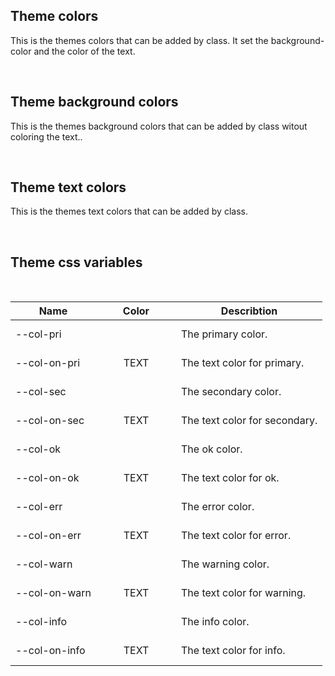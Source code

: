 ## Theme colors

<style>
  .colors-bgBox {
    display: flex;
    align-items: center;
    justify-content: center;
    height: 40px;
    width: 112px;
  }
</style>

This is the themes colors that can be added by class.
It set the background-color and the color of the text.

<hhl-live-editor title="Theme colors" htmlCode='
    <template>
    <div class="flexRow gap-4 flexWrap">
      <div class="col-pri colors-bgBox shadow">col-pri</div>
      <div class="col-sec colors-bgBox shadow">col-sec</div>
      <div class="col-err colors-bgBox shadow">col-err</div>
      <div class="col-warn colors-bgBox shadow">col-warn</div>
      <div class="col-ok colors-bgBox shadow">col-ok</div>
      <div class="col-info colors-bgBox shadow">col-info</div>
      <div class="col-black colors-bgBox shadow">col-black</div>
      <div class="col-white colors-bgBox shadow">col-white</div>
    </div>
    </template>
'>
</hhl-live-editor>
<br/>

## Theme background colors

This is the themes background colors that can be added by class witout coloring the text..

<hhl-live-editor title="Theme background colors" htmlCode='
    <template>
    <div class="flexRow gap-4 flexWrap">
      <div class="bg-pri colors-bgBox shadow">bg-pri</div>
      <div class="bg-sec colors-bgBox shadow">bg-sec</div>
      <div class="bg-err colors-bgBox shadow">bg-err</div>
      <div class="bg-warn colors-bgBox shadow">bg-warn</div>
      <div class="bg-ok colors-bgBox shadow">bg-ok</div>
      <div class="bg-info colors-bgBox shadow">bg-info</div>
      <div class="bg-black colors-bgBox shadow">bg-black</div>
      <div class="bg-white colors-bgBox shadow">bg-white</div>
    </div>
    </template>
'>
</hhl-live-editor>
<br/>

## Theme text colors

This is the themes text colors that can be added by class.

<hhl-live-editor title="Theme text colors" htmlCode='
    <template>
      <div class="flexRow gap-4 flexWrap">
        <h3 class="text-pri colors-bgBox shadow">text-pri</h3>
        <h3 class="text-sec colors-bgBox shadow">text-sec</h3>
        <h3 class="text-err colors-bgBox shadow">text-err</h3>
        <h3 class="text-warn colors-bgBox shadow">text-warn</h3>
        <h3 class="text-ok colors-bgBox shadow">text-ok</h3>
        <h3 class="text-info colors-bgBox shadow">text-info</h3>
        <h3 class="text-black colors-bgBox shadow">text-black</h3>
        <h3 class="text-white bg-black colors-bgBox shadow">text-white</h3>
      </div>
    </template>
'>
</hhl-live-editor>
<br/>

## Theme css variables

  <br/>

| Name          | Color                                                                               | Describtion                   |
| ------------- | ----------------------------------------------------------------------------------- | ----------------------------- |
| --col-pri     | <div class="col-pri colors-bgBox shadow"></div>                                        | The primary color.            |
| --col-on-pri  | <div class="col-pri colors-bgBox shadow">TEXT</div>   | The text color for primary.   |
| --col-sec     | <div class="col-sec colors-bgBox shadow"></div>                                        | The secondary color.          |
| --col-on-sec  | <div class="col-sec colors-bgBox shadow">TEXT</div>   | The text color for secondary. |
| --col-ok      | <div class="col-ok colors-bgBox shadow"></div>                                         | The ok color.                 |
| --col-on-ok   | <div class="col-ok colors-bgBox shadow">TEXT</div>    | The text color for ok.        |
| --col-err     | <div class="col-err colors-bgBox shadow"></div>                                        | The error color.              |
| --col-on-err  | <div class="col-err colors-bgBox shadow">TEXT</div>   | The text color for error.     |
| --col-warn    | <div class="col-warn colors-bgBox shadow"></div>                                       | The warning color.            |
| --col-on-warn | <div class="col-warn colors-bgBox shadow">TEXT</div>        | The text color for warning.   |
| --col-info    | <div class="col-info colors-bgBox shadow"></div>                                       | The info color.               |
| --col-on-info | <div class="col-info colors-bgBox shadow" >TEXT</div> | The text color for info.      |

<br/>
